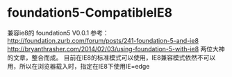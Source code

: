 foundation5-CompatibleIE8
=========================

兼容ie8的 foundation5
V0.0.1
参考：
http://foundation.zurb.com/forum/posts/241-foundation-5-and-ie8
http://bryanthrasher.com/2014/02/03/using-foundation-5-with-ie8
两位大神的文章，整合而成。
目前在IE8的标准模式可以使用，IE8兼容模式依然不可以用，所以在浏览器载入时，指定在IE8下使用IE=edge

